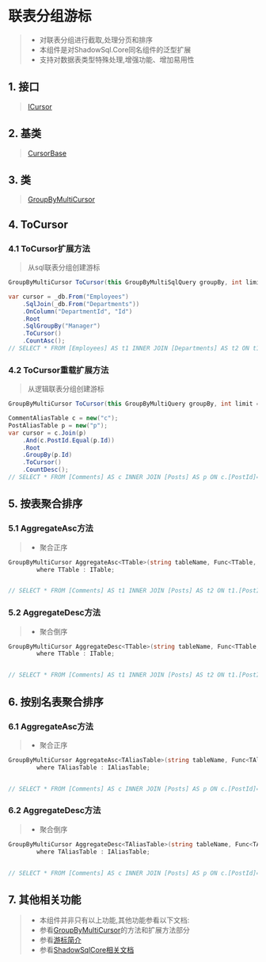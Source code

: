 # 联表分组游标
>* 对联表分组进行截取,处理分页和排序
>* 本组件是对ShadowSql.Core同名组件的泛型扩展
>* 支持对数据表类型特殊处理,增强功能、增加易用性

## 1. 接口
>[ICursor](xref:ShadowSql.Cursors.ICursor)

## 2. 基类
>[CursorBase](xref:ShadowSql.Cursors.CursorBase)

## 3. 类
>[GroupByMultiCursor](xref:ShadowSql.Cursors.GroupByMultiCursor)


## 4. ToCursor
### 4.1 ToCursor扩展方法
>从sql联表分组创建游标
~~~csharp
GroupByMultiCursor ToCursor(this GroupByMultiSqlQuery groupBy, int limit = 0, int offset = 0);
~~~
~~~csharp
var cursor = _db.From("Employees")
    .SqlJoin(_db.From("Departments"))
    .OnColumn("DepartmentId", "Id")
    .Root
    .SqlGroupBy("Manager")
    .ToCursor()
    .CountAsc();
// SELECT * FROM [Employees] AS t1 INNER JOIN [Departments] AS t2 ON t1.[DepartmentId]=t2.[Id] GROUP BY [Manager] ORDER BY COUNT(*)
~~~

### 4.2 ToCursor重载扩展方法
>从逻辑联表分组创建游标
~~~csharp
GroupByMultiCursor ToCursor(this GroupByMultiQuery groupBy, int limit = 0, int offset = 0);
~~~
~~~csharp
CommentAliasTable c = new("c");
PostAliasTable p = new("p");
var cursor = c.Join(p)
    .And(c.PostId.Equal(p.Id))
    .Root
    .GroupBy(p.Id)
    .ToCursor()
    .CountDesc();
// SELECT * FROM [Comments] AS c INNER JOIN [Posts] AS p ON c.[PostId]=p.[Id] GROUP BY p.[Id] ORDER BY COUNT(*) DESC
~~~

## 5. 按表聚合排序
### 5.1 AggregateAsc方法
>* 聚合正序
~~~csharp
GroupByMultiCursor AggregateAsc<TTable>(string tableName, Func<TTable, IColumn> select, Func<IColumn, IAggregateField> aggregate)
        where TTable : ITable;
~~~
~~~csharp

// SELECT * FROM [Comments] AS t1 INNER JOIN [Posts] AS t2 ON t1.[PostId]=t2.[Id] ORDER BY t2.[Id]
~~~

### 5.2 AggregateDesc方法
>* 聚合倒序
~~~csharp
GroupByMultiCursor AggregateDesc<TTable>(string tableName, Func<TTable, IColumn> select, Func<IColumn, IAggregateField> aggregate)
        where TTable : ITable;
~~~
~~~csharp

// SELECT * FROM [Comments] AS t1 INNER JOIN [Posts] AS t2 ON t1.[PostId]=t2.[Id] ORDER BY t2.[Id] DESC
~~~

## 6. 按别名表聚合排序
### 6.1 AggregateAsc方法
>* 聚合正序
~~~csharp
GroupByMultiCursor AggregateAsc<TAliasTable>(string tableName, Func<TAliasTable, IAggregateField> select)
        where TAliasTable : IAliasTable;
~~~
~~~csharp

// SELECT * FROM [Comments] AS c INNER JOIN [Posts] AS p ON c.[PostId]=p.[Id] ORDER BY c.[Id]
~~~

### 6.2 AggregateDesc方法
>* 聚合倒序
~~~csharp
GroupByMultiCursor AggregateDesc<TAliasTable>(string tableName, Func<TAliasTable, IAggregateField> select)
        where TAliasTable : IAliasTable;
~~~
~~~csharp

// SELECT * FROM [Comments] AS c INNER JOIN [Posts] AS p ON c.[PostId]=p.[Id] ORDER BY c.[Pick] DESC
~~~

## 7. 其他相关功能
>* 本组件并非只有以上功能,其他功能参看以下文档:
>* 参看[GroupByMultiCursor](xref:ShadowSql.Cursors.GroupByMultiCursor)的方法和扩展方法部分
>* 参看[游标简介](./index.md)
>* 参看[ShadowSqlCore相关文档](../../shadowcore/cursor/index.md)

